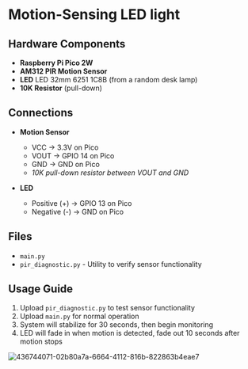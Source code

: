 # Motion-Sensing LED light

## Hardware Components
- **Raspberry Pi Pico 2W**
- **AM312 PIR Motion Sensor**
- **LED** LED 32mm 6251 1C8B (from a random desk lamp)
- **10K Resistor** (pull-down)

## Connections
- **Motion Sensor**
  - VCC → 3.3V on Pico
  - VOUT → GPIO 14 on Pico
  - GND → GND on Pico
  - *10K pull-down resistor between VOUT and GND*

- **LED**
  - Positive (+) → GPIO 13 on Pico
  - Negative (-) → GND on Pico

## Files
- `main.py`
- `pir_diagnostic.py` - Utility to verify sensor functionality

## Usage Guide
1. Upload `pir_diagnostic.py` to test sensor functionality
2. Upload `main.py` for normal operation
3. System will stabilize for 30 seconds, then begin monitoring
4. LED will fade in when motion is detected, fade out 10 seconds after motion stops


![436744071-02b80a7a-6664-4112-816b-822863b4eae7](https://github.com/user-attachments/assets/5e2219aa-0199-476c-bc06-63a343a752ca)

